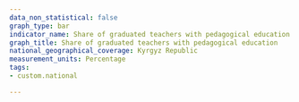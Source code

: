 ```yaml
---
data_non_statistical: false
graph_type: bar
indicator_name: Share of graduated teachers with pedagogical education
graph_title: Share of graduated teachers with pedagogical education
national_geographical_coverage: Kyrgyz Republic
measurement_units: Percentage
tags:
- custom.national

---
```

